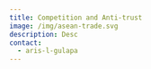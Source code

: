 ```yaml
---
title: Competition and Anti-trust
image: /img/asean-trade.svg
description: Desc
contact:
  - aris-l-gulapa
---
```

